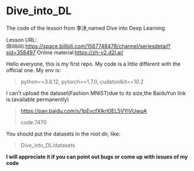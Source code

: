 # Dive_into_DL
The code of the lesson from 李沐,named Dive into Deep Learning

Lesson URL:(Bilibili):https://space.bilibili.com/1567748478/channel/seriesdetail?sid=358497
Online material:https://zh-v2.d2l.ai/

Hello everyone, this is my first repo. My code is a little different with the official one. My env is:
> python==3.8.12,  pytorch==1.7.0, cudatoolkit==10.2 

I can't upload the dataset(Fashion MNIST)due to its size,the BaiduYun link is:(available permanently)
> https://pan.baidu.com/s/1pEvcfXlkrI0EL5VYiVUwuA 
> 
> code:7470

You should put the datasets in the root dir, like:
> Dive_into_DL/datasets

**I will appreciate it if you can point out bugs or come up with issues of my code**
